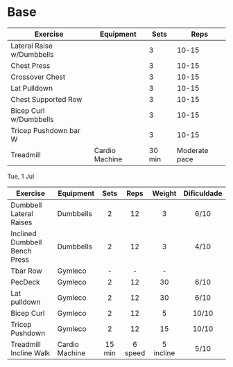 # Base

| Exercise                  | Equipment      | Sets   | Reps          |
| ------------------------- | -------------- | ------ | ------------- |
| Lateral Raise w/Dumbbells |                | 3      | 10-15         |
| Chest Press               |                | 3      | 10-15         |
| Crossover Chest           |                | 3      | 10-15         |
| Lat Pulldown              |                | 3      | 10-15         |
| Chest Supported Row       |                | 3      | 10-15         |
| Bicep Curl w/Dumbbells    |                | 3      | 10-15         |
| Tricep Pushdown bar W     |                | 3      | 10-15         |
| Treadmill                 | Cardio Machine | 30 min | Moderate pace |



Tue, 1 Jul

| Exercise                      | Equipment      |  Sets  |  Reps   |  Weight   | Dificuldade |
| ----------------------------- | -------------- | :----: | :-----: | :-------: | :---------: |
| Dumbbell Lateral Raises       | Dumbbells      |   2    |   12    |     3     |    6/10     |
| Inclined Dumbbell Bench Press | Dumbbells      |   2    |   12    |     3     |    4/10     |
| Tbar Row                      | Gymleco        |   -    |    -    |     -     |             |
| PecDeck                       | Gymleco        |   2    |   12    |    30     |    6/10     |
| Lat pulldown                  | Gymleco        |   2    |   12    |    30     |    6/10     |
| Bicep Curl                    | Gymleco        |   2    |   12    |     5     |    10/10    |
| Tricep Pushdown               | Gymleco        |   2    |   12    |    15     |    10/10    |
| Treadmill Incline Walk        | Cardio Machine | 15 min | 6 speed | 5 incline |    5/10     |
